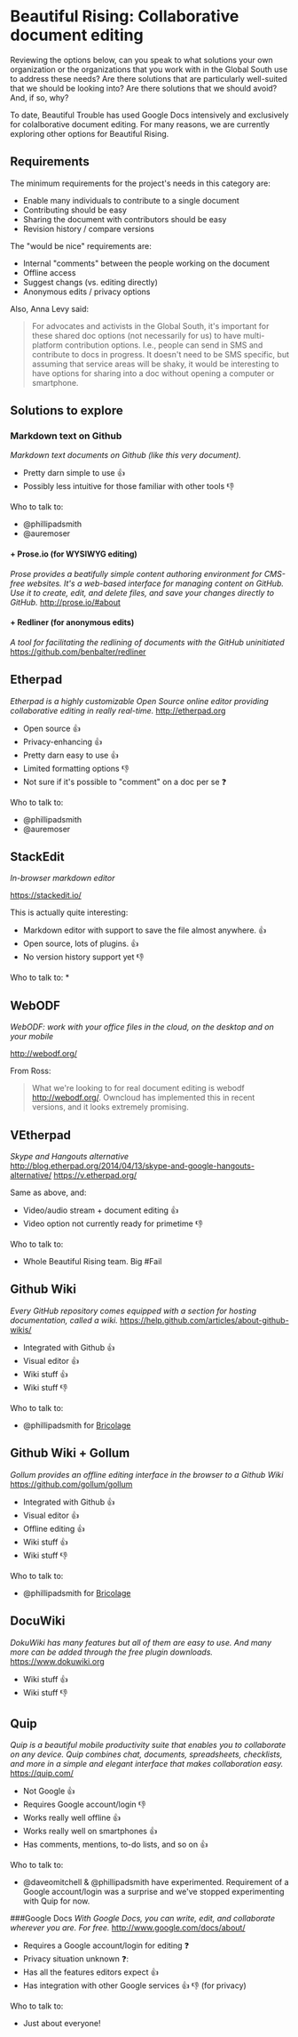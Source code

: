 Beautiful Rising: Collaborative document editing
================================================

Reviewing the options below, can you speak to what solutions your own organization or the organizations that you work with in the Global South use to address these needs? Are there solutions that are particularly well-suited that we should be looking into? Are there solutions that we should avoid? And, if so, why?

To date, Beautiful Trouble has used Google Docs intensively and exclusively for colalborative document editing. For many reasons, we are currently exploring other options for Beautiful Rising.

## Requirements

The minimum requirements for the project's needs in this category are:

* Enable many individuals to contribute to a single document
* Contributing should be easy
* Sharing the document with contributors should be easy
* Revision history / compare versions

The "would be nice" requirements are:

* Internal "comments" between the people working on the document
* Offline access
* Suggest changs (vs. editing directly)
* Anonymous edits / privacy options

Also, Anna Levy said:

> For advocates and activists in the Global South, it's important for these shared doc options (not necessarily for us) to have multi-platform contribution options. I.e., people can send in SMS and contribute to docs in progress. It doesn't need to be SMS specific, but assuming that service areas will be shaky, it would be interesting to have options for sharing into a doc without opening a computer or smartphone.

## Solutions to explore

### Markdown text on Github
_Markdown text documents on Github (like this very document)._

* Pretty darn simple to use :thumbsup:
* Possibly less intuitive for those familiar with other tools :thumbsdown:

Who to talk to:
* @phillipadsmith 
* @auremoser

#### + Prose.io (for WYSIWYG editing)
_Prose provides a beatifully simple content authoring environment for CMS-free websites. It's a web-based interface for managing content on GitHub. Use it to create, edit, and delete files, and save your changes directly to GitHub._
http://prose.io/#about


#### + Redliner (for anonymous edits)
_A tool for facilitating the redlining of documents with the GitHub uninitiated_
https://github.com/benbalter/redliner


## Etherpad
_Etherpad is a highly customizable Open Source online editor providing collaborative editing in really real-time._
http://etherpad.org

* Open source :thumbsup:
* Privacy-enhancing :thumbsup:
* Pretty darn easy to use :thumbsup:
* Limited formatting options :thumbsdown:
* Not sure if it's possible to "comment" on a doc per se :question:

Who to talk to:
* @phillipadsmith 
* @auremoser

## StackEdit
_In-browser markdown editor_

https://stackedit.io/

This is actually quite interesting:
* Markdown editor with support to save the file almost anywhere. :thumbsup:
* Open source, lots of plugins. :thumbsup:
* No version history support yet :thumbsdown:

Who to talk to:
* 

## WebODF
_WebODF: work with your office files in the cloud, on the desktop and on your mobile_

http://webodf.org/

From Ross:
> What we're looking to for real document editing is webodf http://webodf.org/. Owncloud has implemented this in recent versions, and it looks extremely promising.

## VEtherpad
_Skype and Hangouts alternative_
http://blog.etherpad.org/2014/04/13/skype-and-google-hangouts-alternative/
https://v.etherpad.org/

Same as above, and:

* Video/audio stream + document editing :thumbsup:
* Video option not currently ready for primetime :thumbsdown:

Who to talk to:
* Whole Beautiful Rising team. Big #Fail

## Github Wiki
_Every GitHub repository comes equipped with a section for hosting documentation, called a wiki._
https://help.github.com/articles/about-github-wikis/

* Integrated with Github :thumbsup:
* Visual editor :thumbsup:
* Wiki stuff :thumbsup:
* Wiki stuff :thumbsdown:

Who to talk to:
* @phillipadsmith for [Bricolage](https://github.com/bricoleurs/bricolage/wiki)

## Github Wiki + Gollum
_Gollum provides an offline editing interface in the browser to a Github Wiki_
https://github.com/gollum/gollum

* Integrated with Github :thumbsup:
* Visual editor :thumbsup:
* Offline editing :thumbsup:
* Wiki stuff :thumbsup:
* Wiki stuff :thumbsdown:

Who to talk to:
* @phillipadsmith for [Bricolage](https://github.com/bricoleurs/bricolage/wiki)

## DocuWiki
_DokuWiki has many features but all of them are easy to use. And many more can be added through the free plugin downloads._
https://www.dokuwiki.org

* Wiki stuff :thumbsup:
* Wiki stuff :thumbsdown:

## Quip
_Quip is a beautiful mobile productivity suite that enables you to collaborate on any device. Quip combines chat, documents, spreadsheets, checklists, and more in a simple and elegant interface that makes collaboration easy._
https://quip.com/

* Not Google :thumbsup:
* Requires Google account/login :thumbsdown:
* Works really well offline :thumbsup:
* Works really well on smartphones :thumbsup:
* Has comments, mentions, to-do lists, and so on :thumbsup:

Who to talk to:
* @daveomitchell & @phillipadsmith have experimented. Requirement of a Google account/login was a surprise and we've stopped experimenting with Quip for now.

###Google Docs
_With Google Docs, you can write, edit, and collaborate wherever you are. For free._
http://www.google.com/docs/about/

* Requires a Google account/login for editing :question:
* Privacy situation unknown :question::
* Has all the features editors expect :thumbsup:
* Has integration with other Google services :thumbsup: :thumbsdown: (for privacy)

Who to talk to:
* Just about everyone!

[aadk]: http://actionaid.org
[bt]: http://beautifultrouble.org
[bsol]: http://beautifulsolutions.info
[brising]: http://beautifulrising.org
[advisorynetwork]: http://beautifulrising.org/news/#announcing-the-first-members-of-the-beautiful-rising-advisory-network
